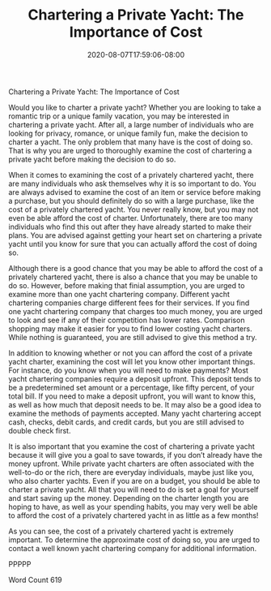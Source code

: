 ﻿---
title: "Chartering a Private Yacht: The Importance of Cost"
date: 2020-08-07T17:59:06-08:00
description: "Private Yacht Charters TXT Tips for Web Success"
featured_image: "/images/Private Yacht Charters TXT.jpg"
tags: ["Private Yacht Charters TXT"]
---

Chartering a Private Yacht: The Importance of Cost

Would you like to charter a private yacht?  Whether you are looking to take a romantic trip or a unique family vacation, you may be interested in chartering a private yacht.  After all, a large number of individuals who are looking for privacy, romance, or unique family fun, make the decision to charter a yacht.  The only problem that many have is the cost of doing so.  That is why you are urged to thoroughly examine the cost of chartering a private yacht before making the decision to do so.

When it comes to examining the cost of a privately chartered yacht, there are many individuals who ask themselves why it is so important to do.  You are always advised to examine the cost of an item or service before making a purchase, but you should definitely do so with a large purchase, like the cost of a privately chartered yacht.  You never really know, but you may not even be able afford the cost of charter.  Unfortunately, there are too many individuals who find this out after they have already started to make their plans.  You are advised against getting your heart set on chartering a private yacht until you know for sure that you can actually afford the cost of doing so.

Although there is a good chance that you may be able to afford the cost of a privately chartered yacht, there is also a chance that you may be unable to do so.  However, before making that finial assumption, you are urged to examine more than one yacht chartering company.  Different yacht chartering companies charge different fees for their services.  If you find one yacht chartering company that charges too much money, you are urged to look and see if any of their competition has lower rates.  Comparison shopping may make it easier for you to find lower costing yacht charters.  While nothing is guaranteed, you are still advised to give this method a try.

In addition to knowing whether or not you can afford the cost of a private yacht charter, examining the cost will let you know other important things. For instance, do you know when you will need to make payments? Most yacht chartering companies require a deposit upfront. This deposit tends to be a predetermined set amount or a percentage, like fifty percent, of your total bill.  If you need to make a deposit upfront, you will want to know this, as well as how much that deposit needs to be.  It may also be a good idea to examine the methods of payments accepted.  Many yacht chartering accept cash, checks, debit cards, and credit cards, but you are still advised to double check first.

It is also important that you examine the cost of chartering a private yacht because it will give you a goal to save towards, if you don’t already have the money upfront.  While private yacht charters are often associated with the well-to-do or the rich, there are everyday individuals, maybe just like you, who also charter yachts.  Even if you are on a budget, you should be able to charter a private yacht.  All that you will need to do is set a goal for yourself and start saving up the money. Depending on the charter length you are hoping to have, as well as your spending habits, you may very well be able to afford the cost of a privately chartered yacht in as little as a few months!

As you can see, the cost of a privately chartered yacht is extremely important. To determine the approximate cost of doing so, you are urged to contact a well known yacht chartering company for additional information.

PPPPP

Word Count 619

